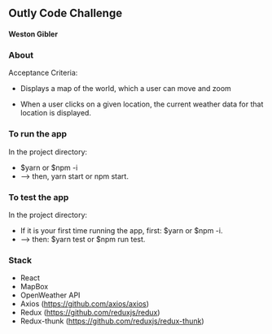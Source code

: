 ## Outly Code Challenge
#### Weston Gibler

### About
Acceptance Criteria:

- Displays a map of the world, which a user can move and zoom

- When a user clicks on a given location, the current weather data for that location is displayed.

### To run the app

In the project directory:

- $yarn or $npm -i
- --> then, yarn start or npm start.

### To test the app

In the project directory:

- If it is your first time running the app, first: $yarn or $npm -i.
- --> then: $yarn test or $npm run test.

### Stack
- React
- MapBox
- OpenWeather API
- Axios (https://github.com/axios/axios)
- Redux (https://github.com/reduxjs/redux)
- Redux-thunk (https://github.com/reduxjs/redux-thunk)
